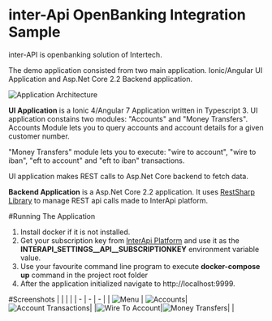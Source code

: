 # inter-Api OpenBanking Integration Sample

inter-API is openbanking solution of Intertech.

The demo application consisted from two main application. Ionic/Angular UI Application and Asp.Net Core 2.2 Backend application.

![Application Architecture](https://user-images.githubusercontent.com/50368463/57836245-f7703000-77c8-11e9-9c93-dcf974b3090a.JPG)

**UI Application** is a Ionic 4/Angular 7 Application written in Typescript 3. UI application constains two modules: "Accounts" and "Money Transfers".
Accounts Module lets you to query accounts and account details for a given customer number.

"Money Transfers" module lets you to execute: "wire to account", "wire to iban", "eft to account" and "eft to iban" transactions.

UI application makes REST calls to Asp.Net Core backend to fetch data. 

**Backend Application** is a Asp.Net Core 2.2 application. It uses [RestSharp Library](https://github.com/restsharp/RestSharp) to manage REST api calls made to InterApi platform.


#Running The Application

1. Install docker if it is not installed.
2. Get your subscription key from [InterApi Platform](https://api.intertech.com.tr/get-started) and use it as the **INTERAPI_SETTINGS__API__SUBSCRIPTIONKEY** environment variable value. 
3. Use your favourite command line program to execute **docker-compose up** command in the project root folder
4. After the application initialized navigate to http://localhost:9999.

#Screenshots
|  | | |
| - | - | - |
| ![Menu](https://user-images.githubusercontent.com/50368463/57838214-f3461180-77cc-11e9-96b8-8687d19af307.png) | ![Accounts](https://user-images.githubusercontent.com/50368463/57838213-f2ad7b00-77cc-11e9-8746-eaff79e87865.png)| ![Account Transactions](https://user-images.githubusercontent.com/50368463/57838212-f2ad7b00-77cc-11e9-9b54-8782940bc12a.png)|
|![Wire To Account](https://user-images.githubusercontent.com/50368463/57838219-f3dea800-77cc-11e9-9c40-7a13bbac3b5a.png)|![Money Transfers](https://user-images.githubusercontent.com/50368463/57838215-f3461180-77cc-11e9-9004-14b28cae4422.png)| |
